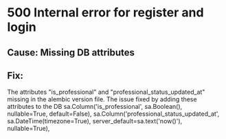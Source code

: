 # 500 Internal error for register and login

## Cause: Missing DB attributes
## Fix:
The attributes "is_professional" and "professional_status_updated_at" missing in the alembic version file. The issue fixed by adding these attributes to the DB
    sa.Column('is_professional', sa.Boolean(), nullable=True, default=False),
    sa.Column('professional_status_updated_at', sa.DateTime(timezone=True), server_default=sa.text('now()'), nullable=True),
